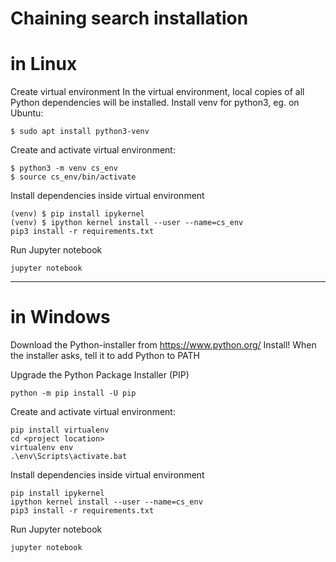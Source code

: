 # Chaining search installation

# in Linux

Create virtual environment
In the virtual environment, local copies of all Python dependencies will be installed. 
Install venv for python3, eg. on Ubuntu:
```
$ sudo apt install python3-venv
```

Create and activate virtual environment:
```
$ python3 -m venv cs_env
$ source cs_env/bin/activate
```

Install dependencies inside virtual environment
```
(venv) $ pip install ipykernel
(venv) $ ipython kernel install --user --name=cs_env
pip3 install -r requirements.txt
```

Run Jupyter notebook
```
jupyter notebook
```

-----------------------------------------------

# in Windows

Download the Python-installer from https://www.python.org/
Install!
When the installer asks, tell it to add Python to PATH

Upgrade the Python Package Installer (PIP)
```
python -m pip install -U pip
```

Create and activate virtual environment:
```
pip install virtualenv
cd <project location>
virtualenv env
.\env\Scripts\activate.bat
```

Install dependencies inside virtual environment
```
pip install ipykernel
ipython kernel install --user --name=cs_env
pip3 install -r requirements.txt
```

Run Jupyter notebook
```
jupyter notebook
```